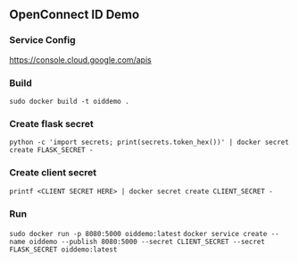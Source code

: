 ## OpenConnect ID Demo

### Service Config
https://console.cloud.google.com/apis


### Build
`sudo docker build -t oiddemo .`

### Create flask secret  
`python -c 'import secrets; print(secrets.token_hex())' | docker secret create FLASK_SECRET -`
### Create client secret
`printf <CLIENT SECRET HERE> | docker secret create CLIENT_SECRET -`
### Run
`sudo docker run -p 8080:5000 oiddemo:latest`
`docker service create --name oiddemo --publish 8080:5000 --secret CLIENT_SECRET --secret FLASK_SECRET oiddemo:latest`